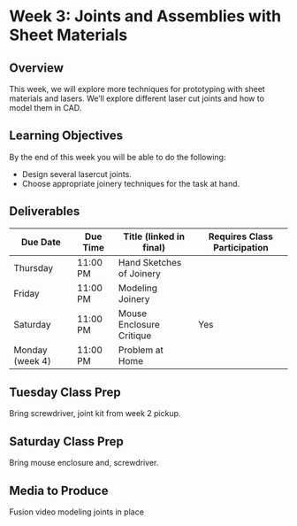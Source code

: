 # Week 3: Joints and Assemblies with Sheet Materials

## Overview
This week, we will explore more techniques for prototyping with sheet materials and lasers. We’ll explore different laser cut joints and how to model them in CAD.

## Learning Objectives
By the end of this week you will be able to do the following:
- Design several lasercut joints.
- Choose appropriate joinery techniques for the task at hand.

## Deliverables
| Due Date | Due Time |	Title (linked in final) | Requires Class Participation |
| --- | --- | --- | --- |
| Thursday | 11:00 PM |	Hand Sketches of Joinery |  |	
| Friday | 11:00 PM | Modeling Joinery |  |	
| Saturday | 11:00 PM |	Mouse Enclosure Critique | Yes |
| Monday (week 4) |	11:00 PM | Problem at Home |  |

## Tuesday Class Prep
Bring screwdriver, joint kit from week 2 pickup.

## Saturday Class Prep
Bring mouse enclosure and, screwdriver.

## Media to Produce
Fusion video modeling joints in place
